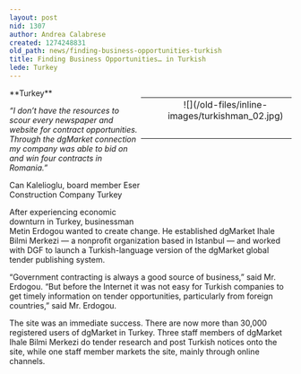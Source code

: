 ```yaml
---
layout: post
nid: 1307
author: Andrea Calabrese
created: 1274248831
old_path: news/finding-business-opportunities-turkish
title: Finding Business Opportunities… in Turkish
lede: Turkey
---
```


<table align="right" border="0" style="width:269px;height:202px;"><tbody><tr><td align="center" valign="middle"> </td><td align="center" valign="middle">![](/old-files/inline-images/turkishman_02.jpg)</td></tr><tr><td align="center" valign="bottom">    </td><td align="center" valign="bottom"> 

</td></tr></tbody></table>**Turkey**

*“I don’t have the resources to scour every newspaper and website for contract opportunities. Through the dgMarket connection my company was able to bid on and win four contracts in Romania.”*

Can Kalelioglu, board member
Eser Construction Company Turkey

After experiencing economic downturn in Turkey, businessman Metin Erdogou wanted to create change. He established dgMarket Ihale Bilmi Merkezi — a nonprofit organization based in Istanbul — and worked with DGF to launch a Turkish-language version of the dgMarket global tender publishing system.

“Government contracting is always a good source of business,” said Mr. Erdogou. “But before the Internet it was not easy for Turkish companies to get timely information on tender opportunities, particularly from foreign countries,” said Mr. Erdogou.

The site was an immediate success. There are now more than 30,000 registered users of dgMarket in Turkey. Three staff members of dgMarket Ihale Bilmi Merkezi do tender research and post Turkish notices onto the site, while one staff member markets the site, mainly through online channels.
